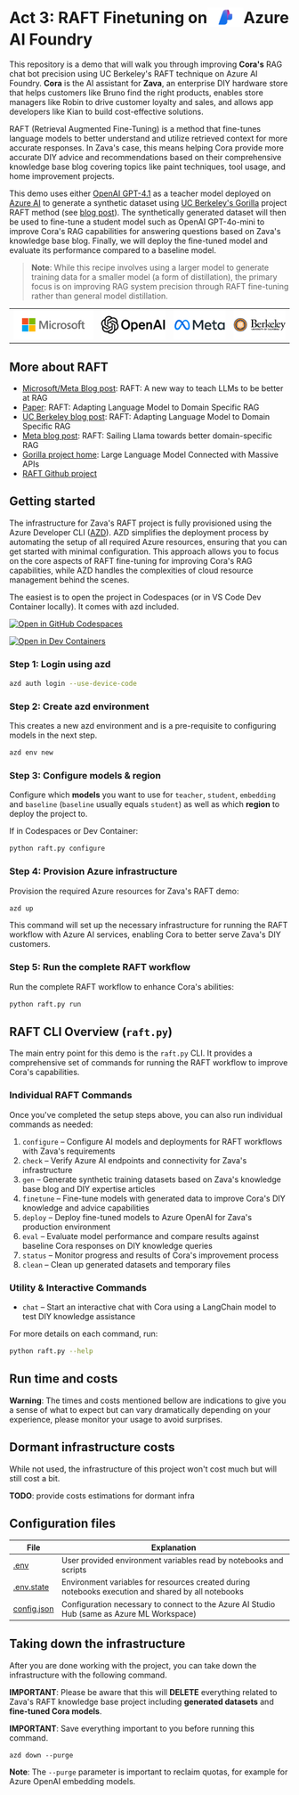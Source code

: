 # Act 3: RAFT Finetuning on<sub><img src="./doc/azure-ai-foundry.png" width="65"></sub>Azure AI Foundry

This repository is a demo that will walk you through improving **Cora's** RAG chat bot precision using UC Berkeley's RAFT technique on Azure AI Foundry. **Cora** is the AI assistant for **Zava**, an enterprise DIY hardware store that helps customers like Bruno find the right products, enables store managers like Robin to drive customer loyalty and sales, and allows app developers like Kian to build cost-effective solutions.

RAFT (Retrieval Augmented Fine-Tuning) is a method that fine-tunes language models to better understand and utilize retrieved context for more accurate responses. In Zava's case, this means helping Cora provide more accurate DIY advice and recommendations based on their comprehensive knowledge base blog covering topics like paint techniques, tool usage, and home improvement projects.

This demo uses either [OpenAI GPT-4.1](https://azure.microsoft.com/en-us/blog/announcing-the-gpt-4-1-model-series-for-azure-ai-foundry-developers/) as a teacher model deployed on [Azure AI](https://aka.ms/c/learn-ai) to generate a synthetic dataset using [UC Berkeley's Gorilla](https://aka.ms/ucb-gorilla) project RAFT method (see [blog post](https://aka.ms/raft-blog)). The synthetically generated dataset will then be used to fine-tune a student model such as OpenAI GPT-4o-mini to improve Cora's RAG capabilities for answering questions based on Zava's knowledge base blog. Finally, we will deploy the fine-tuned model and evaluate its performance compared to a baseline model.

> **Note**: While this recipe involves using a larger model to generate training data for a smaller model (a form of distillation), the primary focus is on improving RAG system precision through RAFT fine-tuning rather than general model distillation.

<table>
    <tr>
        <td><img src="./doc/microsoft-logo.png" style="max-height:100px; height: auto;"/></td>
        <td><img src="./doc/openai-logo.png" style="max-height:100px; height: auto;"/></td>
        <td><img src="./doc/meta-logo.png" style="max-height:100px; height: auto;" /></td>
        <td><img src="./doc/ucb-logo.png" style="max-height:100px; height: auto;" /></td>
    </tr>
</table>


## More about RAFT

- [Microsoft/Meta Blog post](https://aka.ms/raft-blog): RAFT:  A new way to teach LLMs to be better at RAG
- [Paper](https://aka.ms/raft-paper): RAFT: Adapting Language Model to Domain Specific RAG
- [UC Berkeley blog post](https://aka.ms/raft-blog-ucb): RAFT: Adapting Language Model to Domain Specific RAG
- [Meta blog post](https://aka.ms/raft-blog-meta): RAFT: Sailing Llama towards better domain-specific RAG
- [Gorilla project home](https://aka.ms/gorilla-home): Large Language Model Connected with Massive APIs
- [RAFT Github project](https://aka.ms/raft-repo)

## Getting started

The infrastructure for Zava's RAFT project is fully provisioned using the Azure Developer CLI ([AZD](https://aka.ms/c/learn/azd)). AZD simplifies the deployment process by automating the setup of all required Azure resources, ensuring that you can get started with minimal configuration. This approach allows you to focus on the core aspects of RAFT fine-tuning for improving Cora's RAG capabilities, while AZD handles the complexities of cloud resource management behind the scenes.

The easiest is to open the project in Codespaces (or in VS Code Dev Container locally). It comes with azd included.

[![Open in GitHub Codespaces](https://github.com/codespaces/badge.svg)](https://codespaces.new/Azure-Samples/raft-distillation-recipe)

[![Open in Dev Containers](https://img.shields.io/static/v1?style=for-the-badge&label=Dev%20Containers&message=Open&color=blue&logo=visualstudiocode)](https://vscode.dev/redirect?url=vscode://ms-vscode-remote.remote-containers/cloneInVolume?url=https://github.com/Azure-Samples/raft-distillation-recipe)

### Step 1: Login using azd

```bash
azd auth login --use-device-code
```

### Step 2: Create azd environment

This creates a new azd environment and is a pre-requisite to configuring models in the next step.

```bash
azd env new
```

### Step 3: Configure models & region

Configure which **models** you want to use for `teacher`, `student`, `embedding` and `baseline` (`baseline` usually equals `student`) as well as which **region** to deploy the project to.

If in Codespaces or Dev Container:

```bash
python raft.py configure
```

### Step 4: Provision Azure infrastructure

Provision the required Azure resources for Zava's RAFT demo:

```bash
azd up
```

This command will set up the necessary infrastructure for running the RAFT workflow with Azure AI services, enabling Cora to better serve Zava's DIY customers.

### Step 5: Run the complete RAFT workflow

Run the complete RAFT workflow to enhance Cora's abilities:

```bash
python raft.py run
```

## RAFT CLI Overview (`raft.py`)

The main entry point for this demo is the `raft.py` CLI. It provides a comprehensive set of commands for running the RAFT workflow to improve Cora's capabilities.

### Individual RAFT Commands

Once you've completed the setup steps above, you can also run individual commands as needed:

1. `configure` – Configure AI models and deployments for RAFT workflows with Zava's requirements
2. `check` – Verify Azure AI endpoints and connectivity for Zava's infrastructure
3. `gen` – Generate synthetic training datasets based on Zava's knowledge base blog and DIY expertise articles
4. `finetune` – Fine-tune models with generated data to improve Cora's DIY knowledge and advice capabilities
5. `deploy` – Deploy fine-tuned models to Azure OpenAI for Zava's production environment
6. `eval` – Evaluate model performance and compare results against baseline Cora responses on DIY knowledge queries
7. `status` – Monitor progress and results of Cora's improvement process
8. `clean` – Clean up generated datasets and temporary files

### Utility & Interactive Commands

- `chat` – Start an interactive chat with Cora using a LangChain model to test DIY knowledge assistance

For more details on each command, run:

```bash
python raft.py --help
```

## Run time and costs

**Warning**: The times and costs mentioned bellow are indications to give you a sense of what to expect but can vary dramatically depending on your experience, please monitor your usage to avoid surprises.

## Dormant infrastructure costs

While not used, the infrastructure of this project won't cost much but will still cost a bit.

**TODO**: provide costs estimations for dormant infra

## Configuration files

| File      | Explanation      |
| ------------- | ---------------- |
| [.env](./.env) | User provided environment variables read by notebooks and scripts |
| [.env.state](./.env.state) | Environment variables for resources created during notebooks execution and shared by all notebooks |
| [config.json](./config.json) | Configuration necessary to connect to the Azure AI Studio Hub (same as Azure ML Workspace) |

## Taking down the infrastructure

After you are done working with the project, you can take down the infrastructure with the following command.

**IMPORTANT**: Please be aware that this will **DELETE** everything related to Zava's RAFT knowledge base project including **generated datasets** and **fine-tuned Cora models**.

**IMPORTANT**: Save everything important to you before running this command.

```
azd down --purge
```

**Note**: The `--purge` parameter is important to reclaim quotas, for example for Azure OpenAI embedding models.
